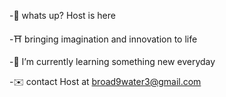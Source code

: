  -🗿 whats up? Host is here
 
 -⛩️ bringing imagination and innovation to life
 
 -🌱 I’m currently learning something new everyday
 
 -✉️ contact Host at broad9water3@gmail.com

<!---
holshook/holshook is a ✨ special ✨ repository because its `README.md` (this file) appears on your GitHub profile.
You can click the Preview link to take a look at your changes.
--->
